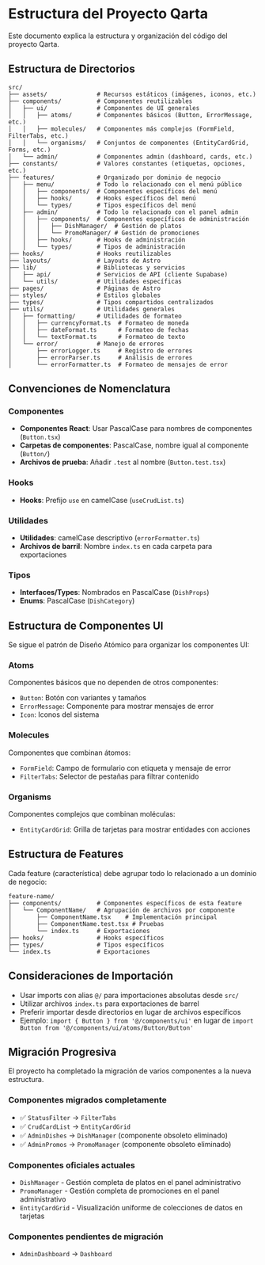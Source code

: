 # Estructura del Proyecto Qarta

Este documento explica la estructura y organización del código del proyecto Qarta.

## Estructura de Directorios

```
src/
├── assets/              # Recursos estáticos (imágenes, iconos, etc.)
├── components/          # Componentes reutilizables
│   ├── ui/              # Componentes de UI generales
│   │   ├── atoms/       # Componentes básicos (Button, ErrorMessage, etc.)
│   │   ├── molecules/   # Componentes más complejos (FormField, FilterTabs, etc.)
│   │   └── organisms/   # Conjuntos de componentes (EntityCardGrid, Forms, etc.)
│   └── admin/           # Componentes admin (dashboard, cards, etc.)
├── constants/           # Valores constantes (etiquetas, opciones, etc.)
├── features/            # Organizado por dominio de negocio
│   ├── menu/            # Todo lo relacionado con el menú público
│   │   ├── components/  # Componentes específicos del menú
│   │   ├── hooks/       # Hooks específicos del menú
│   │   └── types/       # Tipos específicos del menú
│   ├── admin/           # Todo lo relacionado con el panel admin
│   │   ├── components/  # Componentes específicos de administración
│   │   │   ├── DishManager/  # Gestión de platos
│   │   │   └── PromoManager/ # Gestión de promociones
│   │   ├── hooks/       # Hooks de administración
│   │   └── types/       # Tipos de administración
├── hooks/               # Hooks reutilizables
├── layouts/             # Layouts de Astro
├── lib/                 # Bibliotecas y servicios
│   ├── api/             # Servicios de API (cliente Supabase)
│   └── utils/           # Utilidades específicas
├── pages/               # Páginas de Astro
├── styles/              # Estilos globales
├── types/               # Tipos compartidos centralizados
├── utils/               # Utilidades generales
│   ├── formatting/      # Utilidades de formateo
│   │   ├── currencyFormat.ts  # Formateo de moneda
│   │   ├── dateFormat.ts      # Formateo de fechas
│   │   └── textFormat.ts      # Formateo de texto
│   └── error/           # Manejo de errores
│       ├── errorLogger.ts     # Registro de errores
│       ├── errorParser.ts     # Análisis de errores
│       └── errorFormatter.ts  # Formateo de mensajes de error
```

## Convenciones de Nomenclatura

### Componentes

- **Componentes React**: Usar PascalCase para nombres de componentes (`Button.tsx`)
- **Carpetas de componentes**: PascalCase, nombre igual al componente (`Button/`)
- **Archivos de prueba**: Añadir `.test` al nombre (`Button.test.tsx`)

### Hooks

- **Hooks**: Prefijo `use` en camelCase (`useCrudList.ts`)

### Utilidades

- **Utilidades**: camelCase descriptivo (`errorFormatter.ts`)
- **Archivos de barril**: Nombre `index.ts` en cada carpeta para exportaciones

### Tipos

- **Interfaces/Types**: Nombrados en PascalCase (`DishProps`)
- **Enums**: PascalCase (`DishCategory`)

## Estructura de Componentes UI

Se sigue el patrón de Diseño Atómico para organizar los componentes UI:

### Atoms

Componentes básicos que no dependen de otros componentes:

- `Button`: Botón con variantes y tamaños
- `ErrorMessage`: Componente para mostrar mensajes de error
- `Icon`: Iconos del sistema

### Molecules

Componentes que combinan átomos:

- `FormField`: Campo de formulario con etiqueta y mensaje de error
- `FilterTabs`: Selector de pestañas para filtrar contenido

### Organisms

Componentes complejos que combinan moléculas:

- `EntityCardGrid`: Grilla de tarjetas para mostrar entidades con acciones

## Estructura de Features

Cada feature (característica) debe agrupar todo lo relacionado a un dominio de negocio:

```
feature-name/
├── components/          # Componentes específicos de esta feature
│   └── ComponentName/   # Agrupación de archivos por componente
│       ├── ComponentName.tsx    # Implementación principal
│       ├── ComponentName.test.tsx # Pruebas
│       └── index.ts     # Exportaciones
├── hooks/               # Hooks específicos
├── types/               # Tipos específicos
└── index.ts             # Exportaciones
```

## Consideraciones de Importación

- Usar imports con alias `@/` para importaciones absolutas desde `src/`
- Utilizar archivos `index.ts` para exportaciones de barrel
- Preferir importar desde directorios en lugar de archivos específicos
- Ejemplo: `import { Button } from '@/components/ui'` en lugar de `import Button from '@/components/ui/atoms/Button/Button'`

## Migración Progresiva

El proyecto ha completado la migración de varios componentes a la nueva estructura.

### Componentes migrados completamente

- ✅ `StatusFilter` → `FilterTabs`
- ✅ `CrudCardList` → `EntityCardGrid`
- ✅ `AdminDishes` → `DishManager` (componente obsoleto eliminado)
- ✅ `AdminPromos` → `PromoManager` (componente obsoleto eliminado)

### Componentes oficiales actuales

- `DishManager` - Gestión completa de platos en el panel administrativo
- `PromoManager` - Gestión completa de promociones en el panel administrativo
- `EntityCardGrid` - Visualización uniforme de colecciones de datos en tarjetas

### Componentes pendientes de migración

- `AdminDashboard` → `Dashboard`
